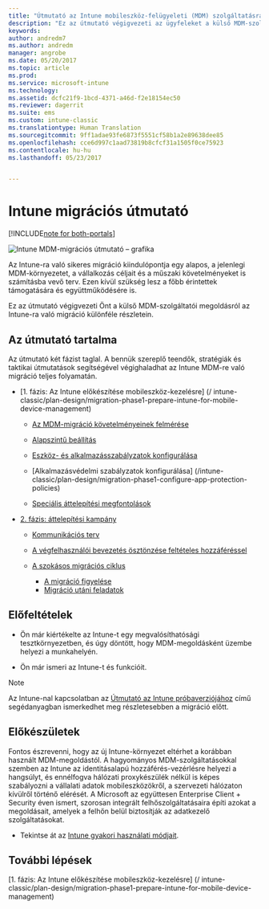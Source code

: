 ```yaml
---
title: "Útmutató az Intune mobileszköz-felügyeleti (MDM) szolgáltatásra történő migrációhoz | Microsoft Docs"
description: "Ez az útmutató végigvezeti az ügyfeleket a külső MDM-szolgáltatói megoldásról a Microsoft Intune-ra való migráció különféle részletein."
keywords: 
author: andredm7
ms.author: andredm
manager: angrobe
ms.date: 05/20/2017
ms.topic: article
ms.prod: 
ms.service: microsoft-intune
ms.technology: 
ms.assetid: dcfc21f9-1bcd-4371-a46d-f2e18154ec50
ms.reviewer: dagerrit
ms.suite: ems
ms.custom: intune-classic
ms.translationtype: Human Translation
ms.sourcegitcommit: 9ff1adae93fe6873f5551cf58b1a2e89638dee85
ms.openlocfilehash: cce6d997c1aad73819b8cfcf31a1505f0ce75923
ms.contentlocale: hu-hu
ms.lasthandoff: 05/23/2017


---
```


# <a name="intune-migration-guide"></a>Intune migrációs útmutató

[!INCLUDE[note for both-portals](../includes/note-for-both-portals.md)]

![Intune MDM-migrációs útmutató – grafika](../media/MDM-migration-guide-art.PNG)

Az Intune-ra való sikeres migráció kiindulópontja egy alapos, a jelenlegi MDM-környezetet, a vállalkozás céljait és a műszaki követelményeket is számításba vevő terv. Ezen kívül szükség lesz a főbb érintettek támogatására és együttműködésére is.

Ez az útmutató végigvezeti Önt a külső MDM-szolgáltatói megoldásról az Intune-ra való migráció különféle részletein.

## <a name="whats-included-in-this-guide"></a>Az útmutató tartalma

Az útmutató két fázist taglal. A bennük szereplő teendők, stratégiák és taktikai útmutatások segítségével végighaladhat az Intune MDM-re való migráció teljes folyamatán.

-   [1. fázis: Az Intune előkészítése mobileszköz-kezelésre] (/ intune-classic/plan-design/migration-phase1-prepare-intune-for-mobile-device-management)

    -   [Az MDM-migráció követelményeinek felmérése](/intune-classic/plan-design/migration-phase1-prepare-intune-for-mobile-device-management#assess-mdm-requirements)

    -   [Alapszintű beállítás](/intune-classic/plan-design/migration-phase1-basic-setup)

    -   [Eszköz- és alkalmazásszabályzatok konfigurálása](/intune-classic/plan-design/migration-phase1-configure-device-and-app-management-policies)

    -   [Alkalmazásvédelmi szabályzatok konfigurálása] (/intune-classic/plan-design/migration-phase1-configure-app-protection-policies)

    -   [Speciális áttelepítési megfontolások](/intune-classic/plan-design/migration-phase1-special-migration-considerations)

-   [2. fázis: áttelepítési kampány](/intune-classic/plan-design/migration-phase2-migration-campaign)

    -   [Kommunikációs terv](/intune-classic/plan-design/migration-phase2-communication-plan)

    -   [A végfelhasználói bevezetés ösztönzése feltételes hozzáféréssel](/intune-classic/plan-design/migration-phase2-drive-end-user-adoption-with-conditional-access)
    
    -   [A szokásos migrációs ciklus](/intune-classic/plan-design/migration-phase2-typical-migration-cycle)
        -   [A migráció figyelése](/intune-classic/plan-design/migration-phase2-typical-migration-cycle#monitoring-migration)
        -   [Migráció utáni feladatok](/intune-classic/plan-design/migration-phase2-typical-migration-cycle#post-migration)

## <a name="assumptions"></a>Előfeltételek

-   Ön már kiértékelte az Intune-t egy megvalósíthatósági tesztkörnyezetben, és úgy döntött, hogy MDM-megoldásként üzembe helyezi a munkahelyén.

-   Ön már ismeri az Intune-t és funkcióit. 

> [!NOTE]
> Az Intune-nal kapcsolatban az [Útmutató az Intune próbaverziójához](/intune-classic/understand-explore/sign-up-for-30-day-trial-microsoft-intune) című segédanyagban ismerkedhet meg részletesebben a migráció előtt.

## <a name="before-you-begin"></a>Előkészületek

Fontos észrevenni, hogy az új Intune-környezet eltérhet a korábban használt MDM-megoldástól. A hagyományos MDM-szolgáltatásokkal szemben az Intune az identitásalapú hozzáférés-vezérlésre helyezi a hangsúlyt, és ennélfogva hálózati proxykészülék nélkül is képes szabályozni a vállalati adatok mobileszközökről, a szervezeti hálózaton kívülről történő elérését. A Microsoft az együttesen Enterprise Client + Security éven ismert, szorosan integrált felhőszolgáltatásaira építi azokat a megoldásait, amelyek a felhőn belül biztosítják az adatkezelő szolgáltatásokat.

-   Tekintse át az [Intune gyakori használati módjait](/intune-classic/plan-design/migration-phase1-prepare-intune-for-mobile-device-management#assess-mdm-requirements).

## <a name="next-steps"></a>További lépések

[1. fázis: Az Intune előkészítése mobileszköz-kezelésre] (/ intune-classic/plan-design/migration-phase1-prepare-intune-for-mobile-device-management)

